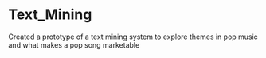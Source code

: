 # Text_Mining
Created a prototype of a text mining system to explore themes in pop music and what makes a pop song marketable
